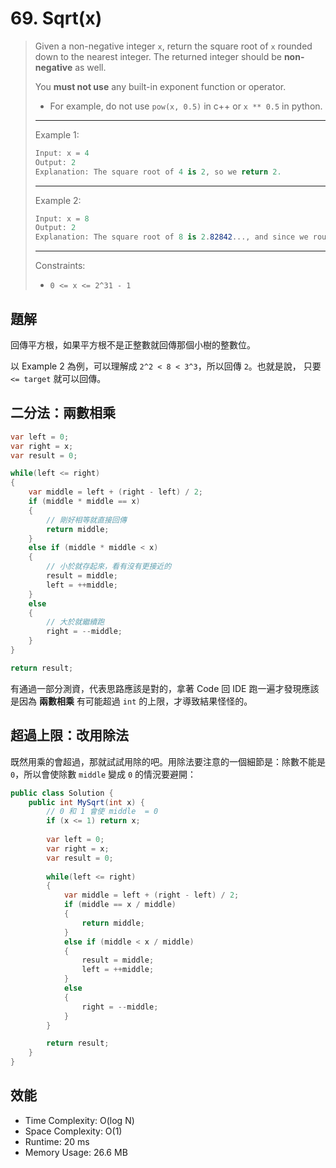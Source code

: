 ﻿# 69. Sqrt(x)

> Given a non-negative integer `x`, return the square root of `x` rounded down to the nearest integer. The returned integer should be **non-negative** as well.
> 
> You **must not use** any built-in exponent function or operator.
> 
> - For example, do not use `pow(x, 0.5)` in c++ or `x ** 0.5` in python.
> 
> ---
> 
> Example 1:
> ```csharp
> Input: x = 4
> Output: 2
> Explanation: The square root of 4 is 2, so we return 2.
> ```
> ---
> Example 2:
> 
> ```csharp
> Input: x = 8
> Output: 2
> Explanation: The square root of 8 is 2.82842..., and since we round it down to the nearest integer, 2 is returned.
> ```
> ---
> Constraints:
> 
> - `0 <= x <= 2^31 - 1`

## 題解
回傳平方根，如果平方根不是正整數就回傳那個小樹的整數位。

以 Example 2 為例，可以理解成 `2^2 < 8 < 3^3`，所以回傳 `2`。也就是說， 只要 `<= target` 就可以回傳。

## 二分法：兩數相乘

```csharp
var left = 0;
var right = x;
var result = 0;

while(left <= right)
{
    var middle = left + (right - left) / 2;
    if (middle * middle == x)
    {
        // 剛好相等就直接回傳
        return middle;
    }
    else if (middle * middle < x)
    {
        // 小於就存起來，看有沒有更接近的
        result = middle;
        left = ++middle;
    }
    else
    {
        // 大於就繼續跑
        right = --middle;
    }
}

return result;
```

有通過一部分測資，代表思路應該是對的，拿著 Code 回 IDE 跑一遍才發現應該是因為 **兩數相乘** 有可能超過 `int` 的上限，才導致結果怪怪的。

## 超過上限：改用除法
既然用乘的會超過，那就試試用除的吧。用除法要注意的一個細節是：除數不能是 `0`，所以會使除數 `middle` 變成 `0` 的情況要避開：

```csharp
public class Solution {
    public int MySqrt(int x) {
        // 0 和 1 會使 middle  = 0
        if (x <= 1) return x;
        
        var left = 0;
        var right = x;
        var result = 0;
        
        while(left <= right)
        {
            var middle = left + (right - left) / 2;
            if (middle == x / middle)
            {
                return middle;
            }
            else if (middle < x / middle)
            {
                result = middle;
                left = ++middle;
            }
            else
            {
                right = --middle;
            }
        }

        return result;
    }
}
```

## 效能
- Time Complexity: O(log N)
- Space Complexity: O(1)
- Runtime: 20 ms
- Memory Usage: 26.6 MB